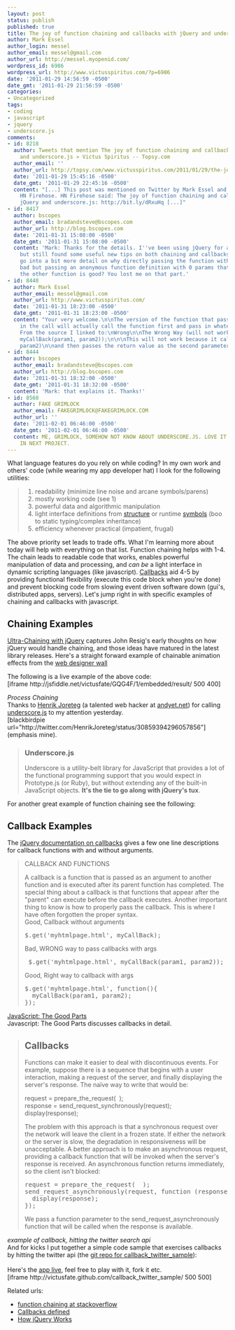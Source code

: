 ```yaml
---
layout: post
status: publish
published: true
title: The joy of function chaining and callbacks with jQuery and underscore.js
author: Mark Essel
author_login: messel
author_email: messel@gmail.com
author_url: http://messel.myopenid.com/
wordpress_id: 6986
wordpress_url: http://www.victusspiritus.com/?p=6986
date: '2011-01-29 14:56:59 -0500'
date_gmt: '2011-01-29 21:56:59 -0500'
categories:
- Uncategorized
tags:
- coding
- javascript
- jquery
- underscore.js
comments:
- id: 8218
  author: Tweets that mention The joy of function chaining and callbacks with jQuery
    and underscore.js » Victus Spiritus -- Topsy.com
  author_email: ''
  author_url: http://topsy.com/www.victusspiritus.com/2011/01/29/the-joy-of-function-chaining-and-callbacks-with-jquery-and-underscore-js/?utm_source=pingback&amp;utm_campaign=L2
  date: '2011-01-29 15:45:16 -0500'
  date_gmt: '2011-01-29 22:45:16 -0500'
  content: "[...] This post was mentioned on Twitter by Mark Essel and Mark Essel,
    HN Firehose. HN Firehose said: The joy of function chaining and callbacks with
    jQuery and underscore.js: http://bit.ly/dRxuHq [...]"
- id: 8417
  author: bscopes
  author_email: bradandsteve@bscopes.com
  author_url: http://blog.bscopes.com
  date: '2011-01-31 15:08:00 -0500'
  date_gmt: '2011-01-31 15:08:00 -0500'
  content: 'Mark: Thanks for the details. I''ve been using jQuery for a while now,
    but still found some useful new tips on both chaining and callbacks. Could you
    go into a bit more detail on why directly passing the function with 2 params is
    bad but passing an anonymous function definition with 0 params that only calls
    the other function is good? You lost me on that part.'
- id: 8440
  author: Mark Essel
  author_email: messel@gmail.com
  author_url: http://www.victusspiritus.com/
  date: '2011-01-31 18:23:00 -0500'
  date_gmt: '2011-01-31 18:23:00 -0500'
  content: "Your very welcome.\n\nThe version of the function that passes in arguments
    in the call will actually call the function first and pass in whatever it returns.
    From the source I linked to:\nWrong\n\nThe Wrong Way (will not work!)\n\n $.get('myhtmlpage.html',
    myCallBack(param1, param2));\n\n\nThis will not work because it calls\n\nmyCallBack(param1,
    param2)\n\nand then passes the return value as the second parameter to $.get() "
- id: 8444
  author: bscopes
  author_email: bradandsteve@bscopes.com
  author_url: http://blog.bscopes.com
  date: '2011-01-31 18:32:00 -0500'
  date_gmt: '2011-01-31 18:32:00 -0500'
  content: 'Mark: that explains it. Thanks!'
- id: 8560
  author: FAKE GRIMLOCK
  author_email: FAKEGRIMLOCK@FAKEGRIMLOCK.COM
  author_url: ''
  date: '2011-02-01 06:46:00 -0500'
  date_gmt: '2011-02-01 06:46:00 -0500'
  content: ME, GRIMLOCK, SOMEHOW NOT KNOW ABOUT UNDERSCORE.JS. LOVE IT! WILL USE IMMEDIATELY
    IN NEXT PROJECT.
---
```

<p>What language features do you rely on while coding? In my own work and others' code (while wearing my app developer hat) I look for the following utilities:</p>
<blockquote>
<ol>
<li>readability (minimize line noise and arcane symbols/parens)</li>
<li>mostly working code (see 1)</li>
<li>powerful data and algorithmic manipulation</li>
<li>light interface definitions from <a href="http://en.wikipedia.org/wiki/Structural_type_system">structure</a> or runtime <a href="http://en.wikipedia.org/wiki/Type_system#Dynamic_typing">symbols</a> (boo to static typing/complex inheritance)</li>
<li>efficiency whenever practical (impatient, frugal)</li>
</ol>
</blockquote>
<p>The above priority set leads to trade offs. What I'm learning more about today will help with everything on that list. Function chaining helps with 1-4. The chain leads to readable code that works, enables powerful manipulation of data and processing, and <i>can be</i> a light interface in dynamic scripting languages (like javascript). <a href="http://en.wikipedia.org/wiki/Callback_(computer_programming)">Callbacks</a> aid 4-5 by providing functional flexibility (execute this code block when you're done) and prevent blocking code from slowing event driven software down (gui's, distributed apps, servers). Let's jump right in with specific examples of chaining and callbacks with javascript.</p>
<h2>Chaining Examples</h2>
<p><a href="http://ejohn.org/blog/ultra-chaining-with-jquery/">Ultra-Chaining with jQuery</a> captures John Resig's early thoughts on how jQuery would handle chaining, and those ideas have matured in the latest library releases. Here's a straight forward example of chainable animation effects from the <a href="http://www.webdesignerwall.com/tutorials/jquery-tutorials-for-designers/">web designer wall</a><br />
<script src="https://gist.github.com/802003.js?file=jquery%20chaining%20example"></script></p>
<p>The following is a live example of the above code:<br />
[iframe http://jsfiddle.net/victusfate/GQG4F/1/embedded/result/ 500 400]</p>
<p><i>Process Chaining</i><br />
Thanks to <a href="http://twitter.com/HenrikJoreteg">Henrik Joreteg</a> (a talented web hacker at <a href="http://andyet.net/">andyet.net</a>) for calling <a href="http://documentcloud.github.com/underscore/">underscore.js</a> to my attention yesterday.<br />
[blackbirdpie url="http://twitter.com/HenrikJoreteg/status/30859394296057856"]<br />
 (emphasis mine).</p>
<blockquote>
<h3>Underscore.js</h3>
<p>Underscore is a utility-belt library for JavaScript that provides a lot of the functional programming support that you would expect in Prototype.js (or Ruby), but without extending any of the built-in JavaScript objects. <strong>It's the tie to go along with jQuery's tux</strong>.
</p></blockquote>
<p>For another great example of function chaining see the following:<br />
<script src="https://gist.github.com/802013.js?file=underscore.js%20chaining%20sample"></script></p>
<h2>Callback Examples</h2>
<p>The <a href="http://docs.jquery.com/Tutorials:How_jQuery_Works#Callback_and_Functions">jQuery documentation on callbacks</a> gives a few one line descriptions for callback functions with and without arguments.</p>
<blockquote><p>
CALLBACK AND FUNCTIONS</p>
<p>A callback is a function that is passed as an argument to another function and is executed after its parent function has completed. The special thing about a callback is that functions that appear after the "parent" can execute before the callback executes. Another important thing to know is how to properly pass the callback. This is where I have often forgotten the proper syntax.<br />
</blockquote.<br />
Good, Callback without arguments</p>
<pre>$.get('myhtmlpage.html', myCallBack);
</pre>
<p>Bad, WRONG way to pass callbacks with args</p>
<pre> $.get('myhtmlpage.html', myCallBack(param1, param2));
</pre>
<p>Good, Right way to callback with args</p>
<pre>$.get('myhtmlpage.html', function(){
  myCallBack(param1, param2);
});
</pre>
</blockquote>
<p><a href="http://www.amazon.com/gp/product/B0026OR2ZY?ie=UTF8&tag=dream06-20&linkCode=as2&camp=1789&creative=390957&creativeASIN=B0026OR2ZY">JavaScript: The Good Parts</a><img src="http://www.assoc-amazon.com/e/ir?t=dream06-20&l=as2&o=1&a=B0026OR2ZY" width="1" height="1" border="0" alt="" style="border:none !important; margin:0px !important;" /><br />
Javascript: The Good Parts discusses callbacks in detail. </p>
<blockquote>
<h2>Callbacks</h2>
<p>Functions can make it easier to deal with discontinuous events. For example, suppose there is a sequence that begins with a user interaction, making a request of the server, and finally displaying the server's response. The naïve way to write that would be: </p>
<p>request = prepare_the_request(  );<br />
response = send_request_synchronously(request);<br />
display(response); </p>
<p>The problem with this approach is that a synchronous request over the network will leave the client in a frozen state. If either the network or the server is slow, the degradation in responsiveness will be unacceptable. A better approach is to make an asynchronous request, providing a callback function that will be invoked when the server's response is received. An asynchronous function returns immediately, so the client isn't blocked: </p>
<pre>
request = prepare_the_request(  ); 
send_request_asynchronously(request, function (response) {     
  display(response);     
});
</pre>
<p>We pass a function parameter to the send_request_asynchronously function that will be called when the response is available.
</p></blockquote>
<p><i>example of callback, hitting the twitter search api</i><br />
And for kicks I put together a simple code sample that exercises callbacks by hitting the twitter api (the <a href="https://github.com/victusfate/callback_twitter_sample">git repo for callback_twitter_sample</a>):<br />
<script src="https://gist.github.com/802225.js?file=twitter%20callback%20api%20sample"></script><br />
Here's the <a href="http://victusfate.github.com/callback_twitter_sample/">app live</a>, feel free to play with it, fork it etc.<br />
[iframe http://victusfate.github.com/callback_twitter_sample/ 500 500]</p>
<p>Related urls:</p>
<ul>
<li><a href="http://stackoverflow.com/questions/tagged/chaining">function chaining at stackoverflow</a></li>
<li><a href="http://en.wikipedia.org/wiki/Callback_(computer_programming)">Callbacks defined</a></li>
<li><a href="http://docs.jquery.com/How_jQuery_Works">How jQuery Works</a></li>
</ul>
